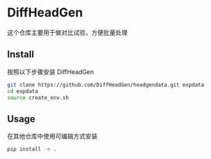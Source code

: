 # DiffHeadGen

这个仓库主要用于做对比试验，方便批量处理

## Install

按照以下步骤安装 DiffHeadGen

```bash
git clone https://github.com/DiffHeadGen/headgendata.git expdata
cd expdata
source create_env.sh
```

## Usage
在其他仓库中使用可编辑方式安装

```bash
pip install -e .
```
